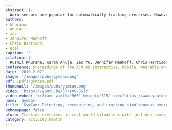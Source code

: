 ```yaml
---
abstract: |-
  Worn sensors are popular for automatically tracking exercises. However, a wearable is usually attached to one part of the body, tracks only that location, and thus is inadequate for capturing a wide range of exercises, especially when other limbs are involved. Cameras, on the other hand, can fully track a user's body, but suffer from noise and occlusion. We present GymCam, a camera-based system for automatically detecting, recognizing and tracking multiple people and exercises simultaneously in unconstrained environments without any user intervention. We collected data in a varsity gym, correctly segmenting exercises from other activities with an accuracy of 84.6%, recognizing the type of exercise at 93.6% accuracy, and counting the number of repetitions to within +-1.7 on average. GymCam advances the field of real-time exercise tracking by filling some crucial gaps, such as tracking whole body motion, handling occlusion, and enabling single-point sensing for a multitude of users.
authors:
- khurana
- ahuja
- zac
- Jennifer Mankoff
- Chris Harrison
- goel
caption: ''
citation: |-
  Rushil Khurana, Karan Ahuja, Zac Yu, Jennifer Mankoff, Chris Harrison, and Mayank Goel. 2019. GymCam: Detecting, Recognizing and Tracking Simultaneous Exercises in Unconstrained Scenes. Proc. ACM Interact. Mob. Wearable Ubiquitous Technol. 2, 4, Article 185 (December 2018), 17 pages. DOI: https://doi.org/10.1145/3287063
conference: Proceedings of the ACM on Interactive, Mobile, Wearable and Ubiquitous Technologies (IMWUT), 2019
date: '2019-2-07'
image: '/images/pubs/gymcam.png'
pdf: /pdfs/gymcam.pdf
thumbnail: '/images/pubs/gymcam.png'
video: 'https://youtu.be/33kXm8-SSJY'
video_embed: '<iframe width="560" height="315" src="https://www.youtube.com/embed/33kXm8-SSJY" frameborder="0" allowfullscreen></iframe>'
name: 'GymCam'
title: 'GymCam: Detecting, recognizing, and tracking simultaneous exercises in unconstrained scenes'
onhomepage: false
blurb: Tracking exercises in real world situations with just one camera
category: activity,health
---
```

